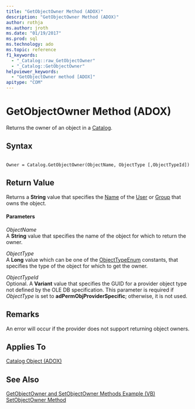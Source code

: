 ```yaml
---
title: "GetObjectOwner Method (ADOX)"
description: "GetObjectOwner Method (ADOX)"
author: rothja
ms.author: jroth
ms.date: "01/19/2017"
ms.prod: sql
ms.technology: ado
ms.topic: reference
f1_keywords:
  - "_Catalog::raw_GetObjectOwner"
  - "_Catalog::GetObjectOwner"
helpviewer_keywords:
  - "GetObjectOwner method [ADOX]"
apitype: "COM"
---
```

# GetObjectOwner Method (ADOX)
Returns the owner of an object in a [Catalog](./catalog-object-adox.md).  
  
## Syntax  
  
```  
  
Owner = Catalog.GetObjectOwner(ObjectName, ObjectType [,ObjectTypeId])  
```  
  
## Return Value  
 Returns a **String** value that specifies the [Name](./name-property-adox.md) of the [User](./user-object-adox.md) or [Group](./group-object-adox.md) that owns the object.  
  
#### Parameters  
 *ObjectName*  
 A **String** value that specifies the name of the object for which to return the owner.  
  
 *ObjectType*  
 A **Long** value which can be one of the [ObjectTypeEnum](./objecttypeenum.md) constants, that specifies the type of the object for which to get the owner.  
  
 *ObjectTypeId*  
 Optional. A **Variant** value that specifies the GUID for a provider object type not defined by the OLE DB specification. This parameter is required if *ObjectType* is set to **adPermObjProviderSpecific**; otherwise, it is not used.  
  
## Remarks  
 An error will occur if the provider does not support returning object owners.  
  
## Applies To  
 [Catalog Object (ADOX)](./catalog-object-adox.md)  
  
## See Also  
 [GetObjectOwner and SetObjectOwner Methods Example (VB)](./getobjectowner-and-setobjectowner-methods-example-vb.md)   
 [SetObjectOwner Method](./setobjectowner-method.md)